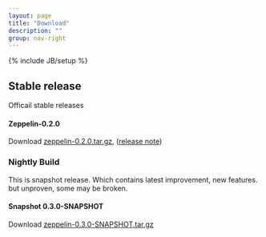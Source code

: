 ```yaml
---
layout: page
title: "Download"
description: ""
group: nav-right
---
```

{% include JB/setup %}


## Stable release

Officail stable releases

#### Zeppelin-0.2.0

Download [zeppelin-0.2.0.tar.gz](https://s3-ap-northeast-1.amazonaws.com/zeppel.in/zeppelin-0.2.0.tar.gz), ([release note](https://zeppelin-project.atlassian.net/secure/ReleaseNote.jspa?projectId=10001&version=10001))




### Nightly Build
This is snapshot release. Which contains latest improvement, new features. but unproven, some may be broken.

#### Snapshot 0.3.0-SNAPSHOT

Download [zeppelin-0.3.0-SNAPSHOT.tar.gz](https://s3-ap-northeast-1.amazonaws.com/zeppel.in/zeppelin-0.3.0-SNAPSHOT.tar.gz)

